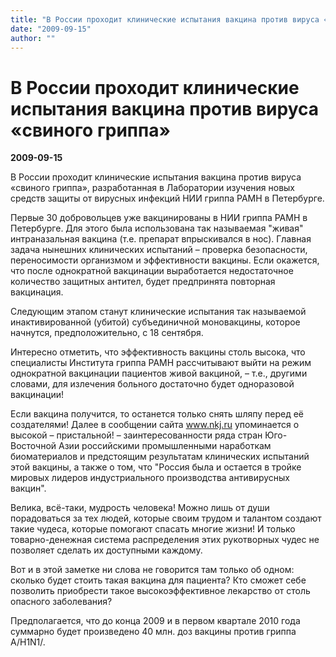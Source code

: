 ```yaml
---
title: "В России проходит клинические испытания вакцина против вируса «свиного гриппа»"
date: "2009-09-15"
author: ""
---
```


# В России проходит клинические испытания вакцина против вируса «свиного гриппа»

**2009-09-15** 

В России проходит клинические испытания вакцина против вируса «свиного гриппа», разработанная в Лаборатории изучения новых средств защиты от вирусных инфекций НИИ гриппа РАМН в Петербурге. 



Первые 30 добровольцев уже вакцинированы в НИИ гриппа РАМН в Петербурге. Для этого была использована так называемая "живая" интраназальная вакцина (т.е. препарат впрыскивался в нос). Главная задача нынешних клинических испытаний – проверка безопасности, переносимости организмом и эффективности вакцины. Если окажется, что после однократной вакцинации выработается недостаточное количество защитных антител, будет предпринята повторная вакцинация.

Следующим этапом станут клинические испытания так называемой инактивированной (убитой) субъединичной моновакцины, которое начнутся, предположительно, с 18 сентября.

Интересно отметить, что эффективность вакцины столь высока, что специалисты Института гриппа РАМН рассчитывают выйти на режим однократной вакцинации пациентов живой вакциной, – т.е., другими словами, для излечения больного достаточно будет одноразовой вакцинации! 



Если вакцина получится, то останется только снять шляпу перед её создателями! Далее в сообщении сайта www.nkj.ru упоминается о высокой – пристальной! – заинтересованности ряда стран Юго-Восточной Азии российскими промышленными наработкам биоматериалов и предстоящим результатам клинических испытаний этой вакцины, а также о том, что "Россия была и остается в тройке мировых лидеров индустриального производства антивирусных вакцин". 



Велика, всё-таки, мудрость человека! Можно лишь от души порадоваться за тех людей, которые своим трудом и талантом создают такие чудеса, которые помогают спасать многие жизни! И только товарно-денежная система распределения этих рукотворных чудес не позволяет сделать их доступными каждому. 



Вот и в этой заметке ни слова не говорится там только об одном: сколько будет стоить такая вакцина для пациента? Кто сможет себе позволить приобрести такое высокоэффективное лекарство от столь опасного заболевания? 



Предполагается, что до конца 2009 и в первом квартале 2010 года суммарно будет произведено 40 млн. доз вакцины против гриппа A/H1N1/.